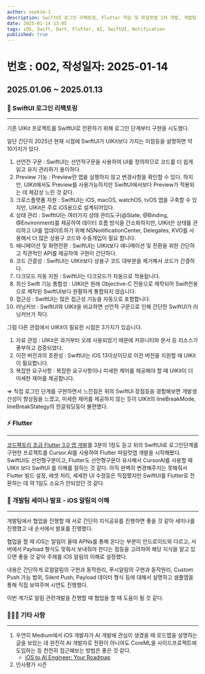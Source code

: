 ```yaml
---
author: sookim-1
description: SwiftUI 로그인 리팩토링, Flutter 학습 및 파일럿앱 1차 개발, 개발팀 세미나 발표 - iOS 알림의 이해, iOS개발자을 위한 AI개발 로드맵, 인사평가
date: 2025-01-14 13:05
tags: iOS, Swift, Dart, Flutter, AI, SwiftUI, Notification
published: true
---
```

# 번호 : 002, 작성일자: 2025-01-14
## 2025.01.06 ~ 2025.01.13
### 🌈 SwiftUI 로그인 리팩토링

---

기존 UIKit 프로젝트를 SwiftUI로 전환하기 위해 로그인 단계부터 구현을 시도했다.

일단 간단히 2025년 현재 시점에 SwiftUI가 UIKit보다 가지는 이점등을 설명하면 약 10가지가 있다.

1. 선언전 구문 : SwiftUI는 선언적구문을 사용하여 UI를 정의하므로 코드를 더 쉽게 읽고 유지 관리하기 용이하다.
2. Preview 기능 : Preview란 앱을 실행하지 않고 변경사항을 확인할 수 있다. 하지만, UIKit에서도 Preview를 사용가능하지만 SwiftUI에서보다 Preview가 적용되는 데 체감상 느린 것 같다.
3. 크로스플랫폼 지원 : SwiftUI는 iOS, macOS, watchOS, tvOS 앱을 구축할 수 있지만, UIKit은 주로 iOS용으로 설계되어있다.
4. 상태 관리 : SwifttUI는 여러가지 상태 관리도구(@State, @Binding, @Environment)를 제공하여 데이터 흐름 방식을 간소화하지만, UIKit은 상태를 관리하고 UI를 업데이트하기 위해 NSNoitificationCenter, Delegates, KVO를 사용해서 더 많은 상용구 코드와 수동개입이 필요 합니다.
5. 애니메이션 및 화면전환 : SwiftUI는 UIKit보다 애니메이션 및 전환을 위한 간단하고 직관적인 API를 제공하여 구현이 간단하다.
6. 코드 간결성 : SwiftUI는 UIKit보다 상용구 코드 대부분을 제거해서 코드가 간결하다.
7. 다크모드 자동 지원 : SwiftUI는 다크모드가 자동으로 적용됩니다.
8. 최신 Swift 기능 통합성 : UIKit은 원래 Objective-C 전용으로 제작되어 Swift전용으로 제작된 SwiftUI보다 원활하게 통합되지 않습니다.
9. 접근성 : SwiftUI는 많은 접근성 기능을 자동으로 포함합니다.
10. 러닝커브 : SwiftUI와 UIKit을 비교하면 선언적 구문으로 인해 간단한 SwiftUI가 러닝커브가 적다.

그럼 다른 관점에서 UIKit이 필요한 시점은 3가지가 있습니다.

1. 자료 관점 : UIKit은 과거부터 오래 사용되었기 때문에 커뮤니티와 문서 등 리소스가 풍부하고 검증되었다.
2. 이전 버전과의 호환성 : SwiftUI는 iOS 13이상이므로 이전 버전을 지원할 때 UIKit이 필요합니다.
3. 복잡한 요구사항 : 복잡한 요구사항이나 미세한 제어를 제공해야 할 때 UIKit이 더 미세한 제어를 제공합니다.

⇒ 직접 로그인 단계를 구현하면서 느낀점은 위의 SwiftUI 장점등을 경험해보면 개발생산성이 향상됨을 느꼈고, 미세한 제어를 제공하지 않는 듯이 UIKit의 lineBreakMode, lineBreakStategy의 한글워딩등이 불편했다.

### ⚡️ Flutter

---

[코드팩토리 초급 Flutter 3.0 앱 개발](https://www.inflearn.com/course/플러터-프로젝트?srsltid=AfmBOoq4vDIeRobCmTEBS-aTuOmnFec3NJhwWQ-DEzgL07utfT0wcHM8](https://www.inflearn.com/course/%ED%94%8C%EB%9F%AC%ED%84%B0-%ED%94%84%EB%A1%9C%EC%A0%9D%ED%8A%B8?srsltid=AfmBOoq4vDIeRobCmTEBS-aTuOmnFec3NJhwWQ-DEzgL07utfT0wcHM8))를 3분의 1정도 듣고  위의 SwiftUI로 로그인단계를 구현한 프로젝트를 Cursor.AI를 사용하여 Flutter 파일럿앱 개발을 시작해봤다.
SwiftUI도 선언형구문이고, Flutter도 선언형구문이 유사해서 CursorAI를 사용할 때 UIKit 보다 SwiftUI 를 이해를 잘하는 것 같다. 아직 완벽히 변경해주지는 못해줘서 Flutter 빌드 설정, 에셋 처리, 세세한 UI 수정등은 직접했지만 SwiftUI를 Flutter로 전환하는 데 약 1일도 소요가 안되었던 것 같다.

### 🔔 개발팀 세미나 발표 - iOS 알림의 이해

---

개발팀에서 협업을 진행할 때 서로 간단히 지식공유를 진행하면 좋을 것 같아 세미나를 진행했고 내 순서에서 발표를 진행했다.

협업을 할 때 iOS는 알림이 올때 APNs를 통해 온다는 부분이 안드로이드와 다르고, 서버에서 Payload 형식도 맞춰서 보내줘야 한다는 점등을 고려하여 해당 지식을 알고 있으면 좋을 것 같아 주제를 iOS 알림의 이해로 설정했다.

내용은 간단하게 로컬알림의 구현과 동작원리, 푸시알림의 구현과 동작원리, Custom Push 가능 범위, Silent Push, Payload 데이터 형식 등에 대해서 설명하고 샘플앱을 통해 직접 보여주며 시연도 진행했다.

이번 계기로 알림 관련개발을 진행할 때 협업을 할 때 도움이 될 것 같다.

### 🙋🏻‍♂️ 기타 사항

---

1. 우연히 Medium에서 iOS 개발자가 AI 개발에 관심이 생겼을 때 로드맵을 설명하는 글을 보았는 데 완전히 AI 개발자로 전환이 아니여도 CoreML을 사이드프로젝트에 도입하는 등 천천히 접근해보는 방법은 좋은 것 같다.
    - [iOS to AI Engineer: Your Roadmap](https://medium.com/stackademic/ios-to-ai-engineer-roadmap-00e5ed8c4084)
2. 인사평가 시즌
